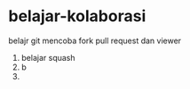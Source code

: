 # belajar-kolaborasi
belajr git
mencoba fork pull request dan viewer <br>
1. belajar squash
2. b<br>
3. <br>
